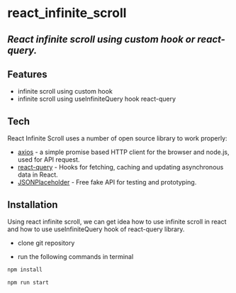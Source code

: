 # react_infinite_scroll
## _React infinite scroll using custom hook or react-query._

## Features
- infinite scroll using custom hook
- infinite scroll using useInfiniteQuery hook react-query

## Tech

React Infinite Scroll uses a number of open source library to work properly:

- [axios] - a simple promise based HTTP client for the browser and node.js, used for API request.
- [react-query] - Hooks for fetching, caching and updating asynchronous data in React.
- [JSONPlaceholder] - Free fake API for testing and prototyping.


## Installation

Using react infinite scroll, we can get idea how to use infinite scroll in react and how to use useInfiniteQuery hook of react-query library.

- clone git repository

- run the following commands in terminal

```sh
npm install
```

```sh
npm run start
```

   [axios]: <https://axios-http.com>
   [react-query]: <https://www.npmjs.com/package/react-query>
   [JSONPlaceholder]: <https://jsonplaceholder.typicode.com>
